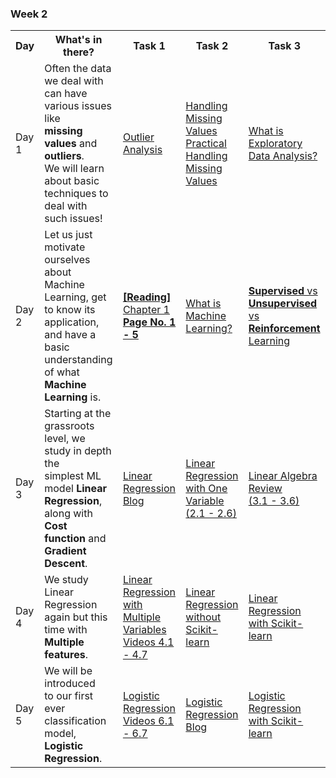 ### Week 2

<table>
    <tr>
        <tr>
        <th>Day</th>
        <th>What's in there?</th>
        <th>Task 1</th>
        <th>Task 2</th>
        <th>Task 3</th>          
    </tr>
    <tr>
        <td>Day 1</td>
        <td>Often the data we deal with<br> can have various issues like <br><strong>missing values</strong> and <strong>outliers</strong>.<br> We will learn about basic <br>techniques to deal with<br> such issues!</td>
        <td>
            <a target="_blank" href='https://www.youtube.com/watch?v=rzR_cKnkD18'>Outlier Analysis <i class="fas fa-external-link-alt"></i></a>
        </td>
        <td>
            <a target="_blank" href='https://www.youtube.com/watch?v=P_iMSYQnqac'>Handling Missing <br>Values <i class="fas fa-external-link-alt"></i></a>
            <br/>
            <a target="_blank" href='https://www.kaggle.com/debarshichanda/handling-missing-values'>Practical Handling <br>Missing Values <i class="fas fa-external-link-alt"></i></a>
        </td>
        <td>
            <a target="_blank" href='https://towardsdatascience.com/exploratory-data-analysis-8fc1cb20fd15'>What is Exploratory <br>Data Analysis? <i class="fas fa-external-link-alt"></i></a>
        </td>
    </tr>
    <tr>
        <td>Day 2</td>
        <td>Let us just motivate <br>ourselves about Machine <br>Learning, get to know its <br>application, and have a basic <br>understanding of what <br><strong>Machine Learning</strong> is.</td>
        <td>
            <a target="_blank" href='https://drive.google.com/file/d/1NCgTcIRcGDpeGS5lnnifpvSpB8mr47PP/view'><strong>[Reading]</strong> Chapter 1<br/> <strong>Page No.  1 - 5</strong>  <i class="fas fa-external-link-alt"></i></a>
        </td>
        <td>
            <a target="_blank" href='https://www.youtube.com/watch?v=f_uwKZIAeM0'>What is Machine <br>Learning? <i class="fas fa-external-link-alt"></i></a>
        </td>
        <td>
            <a target="_blank" href='https://www.youtube.com/watch?v=xtOg44r6dsE'><strong>Supervised</strong> vs <Br><strong>Unsupervised</strong> vs <br><strong>Reinforcement</strong> Learning <i class="fas fa-external-link-alt"></i></a>
        </td>
    </tr>
    <tr>
        <td>Day 3</td>
        <td>Starting at the grassroots<br> level, we study in depth the<br> simplest ML model <strong>Linear<br> Regression</strong>, along with <strong>Cost <br>function</strong> and <strong>Gradient<br> Descent</strong>.</td>
        <td>
            <a target="_blank" href='https://towardsdatascience.com/everything-you-need-to-know-about-linear-regression-b791e8f4bd7a'>Linear Regression Blog <i class="fas fa-external-link-alt"></i></a>
        </td>
        <td>
            <a target="_blank" href='https://www.youtube.com/watch?v=kHwlB_j7Hkc&list=PLLssT5z_DsK-h9vYZkQkYNWcItqhlRJLN&index=4'>Linear Regression <br>with One Variable <br>(2.1 - 2.6) <i class="fas fa-external-link-alt"></i></a>
        </td>
        <td>
            <a target="_blank" href='https://www.youtube.com/watch?v=Dft1cqjwlXE&list=PLLssT5z_DsK-h9vYZkQkYNWcItqhlRJLN&index=12'>Linear Algebra Review <br>(3.1 - 3.6)  <i class="fas fa-external-link-alt"></i></a>
        </td>
    </tr>
    <tr>
        <td>Day 4</td>
        <td>We study Linear Regression <br> again but this time with <br><strong>Multiple features</strong>.</td>
        <td>
            <a target="_blank" href='https://www.youtube.com/watch?v=Q4GNLhRtZNc&list=PLLssT5z_DsK-h9vYZkQkYNWcItqhlRJLN&index=18'>Linear Regression with <br>Multiple Variables<br/> Videos 4.1 - 4.7 <i class="fas fa-external-link-alt"></i></a>
        </td>
        <td>
            <a target="_blank" href='https://inria.github.io/scikit-learn-mooc/python_scripts/linear_regression_without_sklearn.html'>Linear Regression <br>without Scikit-learn <i class="fas fa-external-link-alt"></i></a>
        </td>
        <td>
            <a target="_blank" href='https://inria.github.io/scikit-learn-mooc/python_scripts/linear_regression_in_sklearn.html'>Linear Regression <br>with Scikit-learn <i class="fas fa-external-link-alt"></i></a>
        </td>
    </tr>
    <tr>
        <td>Day 5</td>
        <td>We will be introduced<br> to our first ever classification <br>model, <strong>Logistic Regression</strong>.</td>
        <td>
            <a target="_blank" href='https://www.youtube.com/watch?v=Q4GNLhRtZNc&list=PLLssT5z_DsK-h9vYZkQkYNWcItqhlRJLN&index=32'>Logistic Regression<br/> Videos 6.1 - 6.7 <i class="fas fa-external-link-alt"></i></a>
        </td>
        <td>
            <a target="_blank" href='https://towardsdatascience.com/introduction-to-logistic-regression-66248243c148'>Logistic Regression <br>Blog <i class="fas fa-external-link-alt"></i></a>
        </td>
        <td>
            <a target="_blank" href='https://www.youtube.com/watch?v=71iXeuKFcQM&t=5s&ab_channel=MichaelGalarnyk'>Logistic Regression <br>with Scikit-learn <i class="fas fa-external-link-alt"></i></a>
        </td>
    </tr>
</table>
